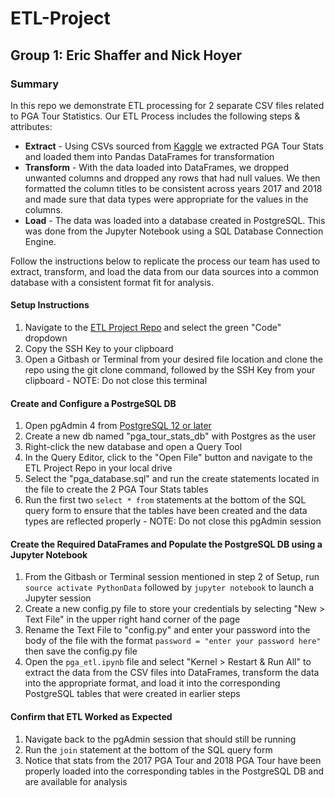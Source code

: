 # ETL-Project
## Group 1: Eric Shaffer and Nick Hoyer

### Summary
In this repo we demonstrate ETL processing for 2 separate CSV files related to PGA Tour Statistics. Our ETL Process includes the following steps & attributes:
* **Extract** - Using CSVs sourced from [Kaggle](https://www.kaggle.com/datasets) we extracted PGA Tour Stats and loaded them into Pandas DataFrames for transformation
* **Transform** - With the data loaded into DataFrames, we dropped unwanted columns and dropped any rows that had null values. We then formatted the column titles to be consistent across years 2017 and 2018 and made sure that data types were appropriate for the values in the columns.
* **Load** - The data was loaded into a database created in PostgreSQL. This was done from the Jupyter Notebook using a SQL Database Connection Engine. 

Follow the instructions below to replicate the process our team has used to extract, transform, and load the data from our data sources into a common database with a consistent format fit for analysis.

#### Setup Instructions
1. Navigate to the [ETL Project Repo](https://github.com/NHoyer95/ETL-Project) and select the green "Code" dropdown
2. Copy the SSH Key to your clipboard
3. Open a Gitbash or Terminal from your desired file location and clone the repo using the git clone command, followed by the SSH Key from your clipboard - NOTE: Do not close this terminal

#### Create and Configure a PostrgeSQL DB
1. Open pgAdmin 4 from [PostgreSQL 12 or later](https://www.postgresql.org/)
2. Create a new db named "pga_tour_stats_db" with Postgres as the user
3. Right-click the new database and open a Query Tool
4. In the Query Editor, click to the "Open File" button and navigate to the ETL Project Repo in your local drive
5. Select the "pga_database.sql" and run the create statements located in the file to create the 2 PGA Tour Stats tables
6. Run the first two `select * from` statements at the bottom of the SQL query form to ensure that the tables have been created and the data types are reflected properly - NOTE: Do not close this pgAdmin session

#### Create the Required DataFrames and Populate the PostgreSQL DB using a Jupyter Notebook
1. From the Gitbash or Terminal session mentioned in step 2 of Setup, run `source activate PythonData` followed by `jupyter notebook` to launch a Jupyter session
2. Create a new config.py file to store your credentials by selecting "New > Text File" in the upper right hand corner of the page
3. Rename the Text File to "config.py" and enter your password into the body of the file with the format `password = "enter your password here"` then save the config.py file
4. Open the `pga_etl.ipynb` file and select "Kernel > Restart & Run All" to extract the data from the CSV files into DataFrames, transform the data into the appropriate format, and load it into the corresponding PostgreSQL tables that were created in earlier steps

#### Confirm that ETL Worked as Expected
1. Navigate back to the pgAdmin session that should still be running
2. Run the `join` statement at the bottom of the SQL query form
3. Notice that stats from the 2017 PGA Tour and 2018 PGA Tour have been properly loaded into the corresponding tables in the PostgreSQL DB and are available for analysis



